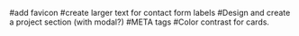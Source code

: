 #add favicon
#create larger text for contact form labels
#Design and create a project section (with modal?)
#META tags
#Color contrast for cards.

